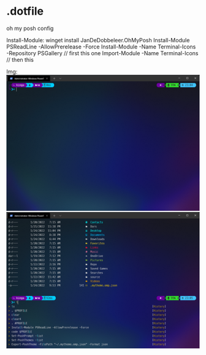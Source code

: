 # .dotfile
oh my posh config

Install-Module:
winget install JanDeDobbeleer.OhMyPosh
Install-Module PSReadLine -AllowPrerelease -Force
Install-Module -Name Terminal-Icons -Repository PSGallery // first this one
Import-Module -Name Terminal-Icons // then this

Img:
![Alt text](https://github.com/EbadiDev/.dotfile/blob/main/Screenshot%202022-01-24%20230456.png "first")
![Alt text](https://github.com/EbadiDev/.dotfile/blob/main/Screenshot%202022-01-24%20230531.png "not-first")
